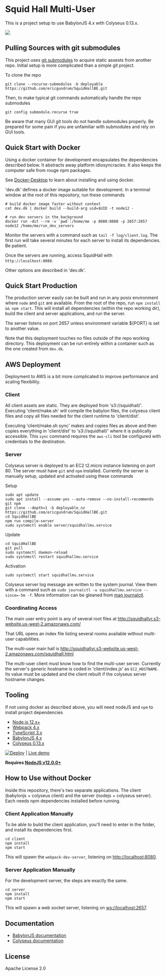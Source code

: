 # Squid Hall Multi-User

This is a project setup to use BabylonJS 4.x with Colyseus 0.13.x.

<img src="screenshot.png?raw=true" />

## Pulling Sources with git submodules

This project uses [git submodules](https://git-scm.com/book/en/v2/Git-Tools-Submodules)
to acquire static assests from another repo.
Initial setup is more complicated than a simple git project.

To clone the repo

```
git clone --recurse-submodules -b deployable https://github.com/ericgundrum/SquidHallBE.git
```

Then, to make typical git commands automatically handle the repo submodules

```
git config submodule.recurse true
```

Be aware that many GUI git tools do not handle submodules properly.
Be prepared for some pain if you are unfamiliar with submodules and rely on GUI tools.

## Quick Start with Docker

Using a docker container for development encapsulates the dependencies described below.
It abstracts away platform idiosyncracies.
It also keeps the computer safe from rouge npm packages.

See [Docker-Desktop](https://www.docker.com/products/docker-desktop)
to learn about installing and using docker.

'dev.dk' defines a docker image suitable for development.
In a terminal window at the root of this repository, run these commands

```
# build docker image faster without context
cat dev.dk | docker build --build-arg uid=$UID -t node12 -

# run dev servers in the background
docker run -dit --rm -v `pwd`:/home/me -p 8080:8080 -p 2657:2657 node12 /home/me/run_dev_servers
```

Monitor the servers with a command such as `tail -f log/client.log`.
The first run will take several minutes for each server to install its dependencies.
Be patient.

Once the servers are running, access SquidHall with `http://localhost:8080`.

Other options are described in 'dev.dk'.

## Quick Start Production

The production server easily can be built and run in any posix environment where
`node` and `git` are available. From the root of the repo, run
`npm install && npm start`. This will install all dependencies (within the repo working dir),
build the client and server applications, and run the server.

The server listens on port 2657 unless environment variable ${PORT} is set to another value.

Note that this deployment touches no files outside of the repo working directory.
This deployment can be run entirely within a container such as the one created from `dev.dk`.

## AWS Deployment

Deployment to AWS is a bit more complicated to improve performance and scaling flexibility.

### Client
All client assets are static. They are deployed from 's3://squidhall/'.
Executing 'client/make.sh' will compile the babylon files, the colyseus client files
and copy all files needed for the client runtime to 'client/dist'.

Executing 'client/make.sh sync' makes and copies files as above and then copies
everything in 'client/dist' to 's3://squidhall/' where it is publically accessible.
This `sync` command requires the `aws-cli` tool be configured with credentials to the destination.

### Server
Colyseus server is deployed to an EC2 t2.micro instance listening on port 80.
The server must have `git` and `npm` installed.
Currently the server is manually setup, updated and activated using these commands

Setup
```
sudo apt update
sudo apt install --assume-yes --auto-remove --no-install-recommends git npm
git clone --depth=1 -b deployable_nz https://github.com/ericgundrum/SquidHallBE.git
cd SquidHallBE
npm run compile-server
sudo systemctl enable server/squidhallmu.service
```

Update
```
cd SquidHallBE
git pull
sudo systemctl daemon-reload
sudo systemctl restart squidhallmu.service
```

Activation
```
sudo systemctl start squidhallmu.service
```

Colyseus server log message are written to the system journal.
View them with a command such as
`sudo journalctl -u squidhallmu.service --since=-5m -f`.
More information can be gleaned from
[man journalctl](http://manpages.ubuntu.com/manpages/focal/en/man1/journalctl.1.html).

### Coordinating Access
The main user entry point is any of several root files at
http://squidhallvr.s3-website.us-west-2.amazonaws.com/

That URL opens an index file listing several rooms available without multi-user capabilities.

The multi-user main hall is
http://squidhallvr.s3-website.us-west-2.amazonaws.com/squidhall.html

The multi-user client must know how to find the multi-user server.
Currently the server's generic hostname is coded in 'client/index.js'
as `EC2_HOSTNAME`. Its value must be updated and the client rebuilt
if the colyseus server hostname changes.

## Tooling

If not using docker as described above, you will need nodeJS and `npm` to install project dependencies

- [Node.js 12.x+](https://nodejs.org/)
- [Webpack 4.x](https://github.com/webpack/webpack)
- [TypeScript 3.x](https://github.com/Microsoft/TypeScript)
- [BabylonJS 4.x](https://github.com/BabylonJS/Babylon.js)
- [Colyseus 0.13.x](https://github.com/colyseus/colyseus)

[![Deploy](https://www.herokucdn.com/deploy/button.svg)](https://heroku.com/deploy)
| [Live demo](https://babylonjs-multiplayer.herokuapp.com/)

**Requires [NodeJS v12.0.0+](https://nodejs.org/en/download/)**

## How to Use without Docker

Inside this repository, there's two separate applications.
The client (babylonjs + colyseus client) and the server (nodejs + colyseus server).
Each needs npm dependencies installed before running.

### Client Application Manually

To be able to build the client application, you'll need to enter in the folder,
and install its dependencies first.

```
cd client
npm install
npm start
```

This will spawn the `webpack-dev-server`, listening on [http://localhost:8080](http://localhost:8080).


### Server Application Manually

For the development server, the steps are exactly the same.

```
cd server
npm install
npm start
```

This will spawn a web socket server, listening on [ws://localhost:2657](ws://localhost:2657).

## Documentation

- [BabylonJS documentation](https://doc.babylonjs.com/)
- [Colyseus documentation](https://docs.colyseus.io/)

## License

Apache License 2.0
